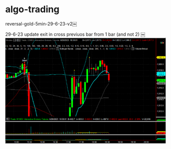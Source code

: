 # algo-trading

reversal-gold-5min-29-6-23-v2￼

29-6-23
update exit in cross previuos bar from 1 bar (and not 2)
￼![Alt text](unknown.png)